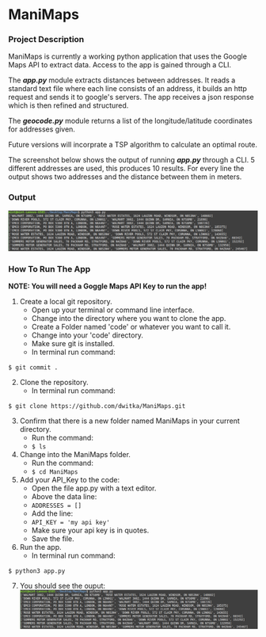 # ManiMaps

### Project Description
ManiMaps is currently a working python application that uses the Google Maps API to extract data. Access to the app is gained 
through a CLI.

The ***app.py*** module extracts distances between addresses. It reads a standard text file where each line consists of an address, 
it builds an http request and sends it to google's servers. The app receives a json response which is then refined and structured.

The ***geocode.py*** module returns a list of the longitude/latitude coordinates for addresses given.

Future versions will incorprate a TSP algorithm to calculate an optimal route.

The screenshot below shows the output of running ***app.py*** through a CLI. 5 different addresses are used, this produces 10 
results. For every line the output shows two addresses and the distance between them in meters.

### Output
![Screenshot of the output using a CLI](output.png)

### How To Run The App
**NOTE: You will need a Goggle Maps API Key to run the app!**
1. Create a local git repository.
    - Open up your terminal or command line interface.
    - Change into the directory where you want to clone the app.
    - Create a Folder named 'code' or whatever you want to call it.
    - Change into your 'code' directory.
    - Make sure git is installed.
    - In terminal run command:
```
$ git commit .
```
2. Clone the repository.
    - In terminal run command:
```
$ git clone https://github.com/dwitka/ManiMaps.git
```
3. Confirm that there is a new folder named ManiMaps in your current directory.
    - Run the command:
    - ```$ ls```
4. Change into the ManiMaps folder.
    - Run the command:
    - ```$ cd ManiMaps```
5. Add your API_Key to the code:
   - Open the file app.py with a text editor.
   - Above the data line:
   - ```ADDRESSES = []```
   - Add the line:
   - ```API_KEY = 'my api key'```
   - Make sure your api key is in quotes.
   - Save the file.
6. Run the app.
    - In terminal run command:
```
$ python3 app.py
```
7. You should see the ouput:
![Screenshot of the output using a CLI](output.png)
